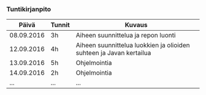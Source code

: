 ### Tuntikirjanpito
Päivä | Tunnit | Kuvaus
--------------- | ----- | ------
08.09.2016 | 3h | Aiheen suunnittelua ja repon luonti
12.09.2016 |4h | Aiheen suunnittelua luokkien ja olioiden suhteen ja Javan kertailua 
13.09.2016 |5h | Ohjelmointia
14.09.2016 |2h | Ohjelmointia
... | ... | ...
